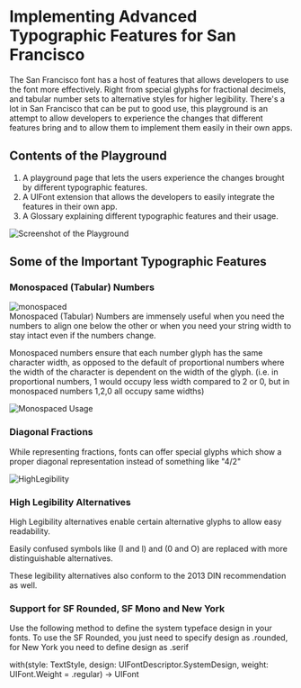 # Implementing Advanced Typographic Features for San Francisco
The San Francisco font has a host of features that allows developers to use the font more effectively. Right from special glyphs for fractional decimels, and tabular number sets to alternative styles for higher legibility. There's a lot in San Francisco that can be put to good use, this playground is an attempt to allow developers to experience the changes that different features bring and to allow them to implement them easily in their own apps.

## Contents of the Playground
1. A playground page that lets the users experience the changes brought by different typographic features.
2. A UIFont extension that allows the developers to easily integrate the features in their own app.
3. A Glossary explaining different typographic features and their usage.

![Screenshot of the Playground][playgroundScreen]

## Some of the Important Typographic Features

### Monospaced (Tabular) Numbers
![monospaced][monospaced]  
Monospaced (Tabular) Numbers are immensely useful when you need the numbers to align one below the other or when you need your string width to stay intact even if the numbers change. 

Monospaced numbers ensure that each number glyph has the same character width, as opposed to the default of proportional numbers where the width of the character is dependent on the width of the glyph. (i.e. in proportional numbers, 1 would occupy less width compared to 2 or 0, but in monospaced numbers 1,2,0 all occupy same widths)

![Monospaced Usage][monospacedUsage]

### Diagonal Fractions
While representing fractions, fonts can offer special glyphs which show a proper diagonal representation instead of something like "4/2"

![HighLegibility][legibility]

### High Legibility Alternatives
High Legibility alternatives enable certain alternative glyphs to allow easy readability.

Easily confused symbols like (I and l) and (0 and O) are replaced with more distinguishable alternatives. 

These legibility alternatives also conform to the 2013 DIN recommendation as well.  

### Support for SF Rounded, SF Mono and New York
Use the following method to define the system typeface design in your fonts. To use the SF Rounded, you just need to specify design as .rounded, for New York you need to define design as .serif

  with(style: TextStyle, design: UIFontDescriptor.SystemDesign, weight: UIFont.Weight = .regular) -> UIFont


[playgroundScreen]:http://thetangible.in/pixels/sfpro/playgroundScreen.png
[monospaced]:http://thetangible.in/pixels/sfpro/monovprop.png  
[monospacedUsage]:http://thetangible.in/pixels/sfpro/monoprop.png  
[legibility]:http://thetangible.in/pixels/sfpro/confused.png  
